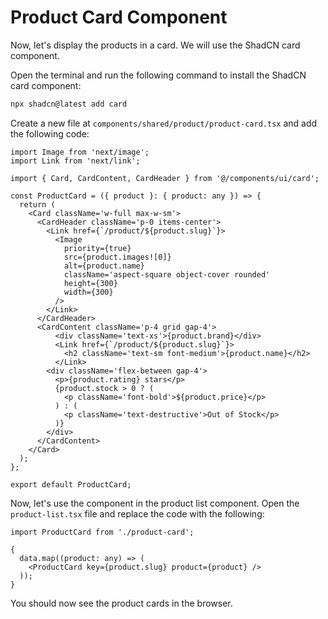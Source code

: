 # Product Card Component

Now, let's display the products in a card. We will use the ShadCN card component.

Open the terminal and run the following command to install the ShadCN card component:

```bash
npx shadcn@latest add card
```

Create a new file at `components/shared/product/product-card.tsx` and add the following code:

```tsx
import Image from 'next/image';
import Link from 'next/link';

import { Card, CardContent, CardHeader } from '@/components/ui/card';

const ProductCard = ({ product }: { product: any }) => {
  return (
    <Card className='w-full max-w-sm'>
      <CardHeader className='p-0 items-center'>
        <Link href={`/product/${product.slug}`}>
          <Image
            priority={true}
            src={product.images![0]}
            alt={product.name}
            className='aspect-square object-cover rounded'
            height={300}
            width={300}
          />
        </Link>
      </CardHeader>
      <CardContent className='p-4 grid gap-4'>
          <div className='text-xs'>{product.brand}</div>
          <Link href={`/product/${product.slug}`}>
            <h2 className='text-sm font-medium'>{product.name}</h2>
          </Link>
        <div className='flex-between gap-4'>
          <p>{product.rating} stars</p>
          {product.stock > 0 ? (
            <p className='font-bold'>${product.price}</p>
          ) : (
            <p className='text-destructive'>Out of Stock</p>
          )}
        </div>
      </CardContent>
    </Card>
  );
};

export default ProductCard;
```

Now, let's use the component in the product list component. Open the `product-list.tsx` file and replace the code with the following:

```tsx
import ProductCard from './product-card';
```

```tsx
{
  data.map((product: any) => (
    <ProductCard key={product.slug} product={product} />
  ));
}
```

You should now see the product cards in the browser.
